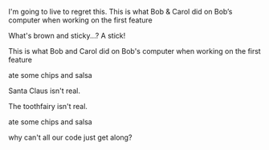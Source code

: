 I'm going to live to regret this.
This is what Bob & Carol did on Bob’s computer when working on the first feature

What's brown and sticky...? A stick!

This is what Bob and Carol did on Bob's computer when working on the first feature


ate some chips and salsa

Santa Claus isn't real.

The toothfairy isn't real.

ate some chips and salsa 

why can't all our code just get along?

